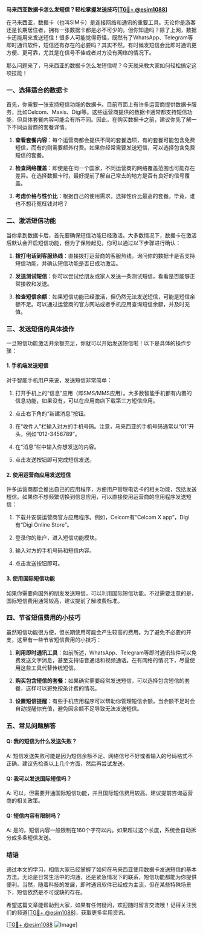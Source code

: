 **马来西亚数据卡怎么发短信？轻松掌握发送技巧[[TG💪+ @esim1088](https://t.me/s/esim1088)]**

在马来西亚，数据卡（也叫SIM卡）是连接网络和通讯的重要工具。无论你是游客还是长期居住者，拥有一张数据卡都是必不可少的。但你知道吗？除了上网，数据卡还能用来发送短信！很多人可能觉得奇怪，既然有了WhatsApp、Telegram等即时通讯软件，短信还有存在的必要吗？其实不然，有时候发短信会比即时通讯更方便、更可靠，尤其是在信号不佳或者对方没有网络的情况下。

那么问题来了，马来西亚的数据卡怎么发短信呢？今天就来教大家如何轻松搞定这项技能！

### **一、选择适合的数据卡**

首先，你需要一张支持短信功能的数据卡。目前市面上有许多运营商提供数据卡服务，比如Celcom、Maxis、Digi等。这些运营商提供的数据卡通常都支持短信功能，但具体套餐内容可能会有所不同。因此，在购买数据卡之前，建议你先了解一下不同运营商的套餐详情。

1. **查看套餐内容**：每个运营商都会提供不同的套餐选项，有的套餐可能包含免费短信，而有的则需要额外付费。如果你经常需要发送短信，可以选择包含免费短信的套餐。
   
2. **检查网络覆盖**：即使是在同一个国家，不同运营商的网络覆盖范围也可能存在差异。在选择数据卡时，最好提前了解自己常去的地方是否有良好的信号覆盖。

3. **考虑价格与性价比**：根据自己的使用需求，选择性价比最高的套餐。毕竟，谁也不想花冤枉钱对吧？

### **二、激活短信功能**

当你拿到数据卡后，首先要确保短信功能已经激活。大多数情况下，数据卡在激活后默认会开启短信功能，但为了保险起见，你可以通过以下步骤进行确认：

1. **拨打电话到客服热线**：直接拨打运营商的客服热线，询问你的数据卡是否支持短信功能，并确认短信功能是否已成功激活。

2. **发送测试短信**：你可以尝试给朋友或家人发送一条测试短信，看看是否能够正常接收和发送。

3. **检查短信余额**：如果短信功能已经激活，但仍然无法发送短信，可能是短信余额不足。可以通过运营商的官方网站或者手机应用查询短信余额，并及时充值。

### **三、发送短信的具体操作**

一旦短信功能激活并余额充足，你就可以开始发送短信啦！以下是具体的操作步骤：

#### **1. 手机端发送短信**

对于智能手机用户来说，发送短信非常简单：

1. 打开手机上的“信息”应用（即SMS/MMS应用）。大多数智能手机都有内置的信息功能，如果没有，可以在应用商店下载第三方短信应用。

2. 点击右下角的“新建消息”按钮。

3. 在“收件人”栏输入对方的手机号码。注意，马来西亚的手机号码通常以“01”开头，例如“012-3456789”。

4. 在“消息”栏中输入你想发送的内容。

5. 点击发送按钮即可完成短信发送。

#### **2. 使用运营商应用发送短信**

许多运营商都会推出自己的应用程序，方便用户管理电话卡的相关功能，包括发送短信。如果你不想频繁切换到信息应用，可以直接使用运营商的应用程序发送短信：

1. 下载并安装运营商官方应用程序。例如，Celcom有“Celcom X app”，Digi有“Digi Online Store”。

2. 登录你的账户，进入短信功能模块。

3. 输入对方的手机号码和短信内容。

4. 点击发送按钮即可。

#### **3. 使用国际短信功能**

如果你需要向国外的朋友发送短信，可以利用国际短信功能。不过需要注意的是，国际短信费用通常较高，建议提前了解收费标准。

### **四、节省短信费用的小技巧**

虽然短信功能很方便，但长期使用可能会产生较高的费用。为了避免不必要的开支，这里有一些节省短信费用的小技巧：

1. **利用即时通讯工具**：如前所述，WhatsApp、Telegram等即时通讯软件可以免费发送文字消息，甚至支持语音通话和视频通话。在有网络的情况下，尽量使用这些工具代替传统短信。

2. **购买包含短信的套餐**：如果确实需要经常发送短信，可以选择包含短信的套餐，这样可以避免按条计费的情况。

3. **设置短信提醒**：有些手机应用程序可以帮助你管理短信余额，当余额不足时会自动提醒你充值，避免因余额不足导致无法发送短信。

### **五、常见问题解答**

#### **Q: 我的短信为什么发送失败？**
A: 短信发送失败可能是因为短信余额不足、网络信号不好或者输入的号码格式不正确。建议先检查以上几个方面，然后再尝试发送。

#### **Q: 我可以发送国际短信吗？**
A: 可以，但需要开通国际短信功能，并且国际短信费用较高。建议提前咨询运营商的相关政策。

#### **Q: 短信内容有限制吗？**
A: 是的，短信内容一般限制在160个字符以内。如果超过这个长度，系统会自动拆分成多条短信发送。

### **结语**

通过本文的学习，相信大家已经掌握了如何在马来西亚使用数据卡发送短信的基本方法。无论是日常生活中的沟通，还是紧急情况下的联系，短信功能都能为你提供便利。当然，随着科技的发展，即时通讯软件已经成为主流，但在某些特殊场景下，短信依然是不可或缺的存在。

希望这篇文章能帮助到大家，如果有任何疑问，欢迎随时留言交流哦！记得关注我们的频道[[TG💪+ @esim1088](https://t.me/s/esim1088)]，获取更多实用资讯。

[[TG💪+ @esim1088](https://t.me/s/esim1088) ![Image](https://i.postimg.cc/4NQfJmqS/Snipaste-2025-05-13-00-14-12.png)]